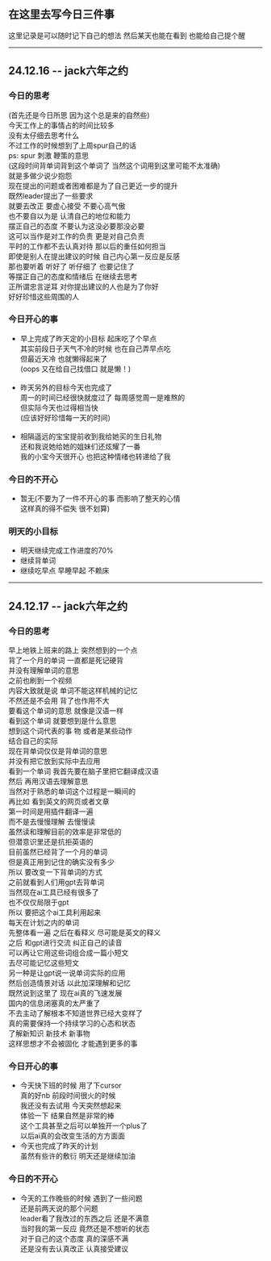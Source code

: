 ## 在这里去写今日三件事

这里记录是可以随时记下自己的想法 然后某天也能在看到 也能给自己提个醒

---  

## 24.12.16 -- jack六年之约

### 今日的思考

(首先还是今日所思 因为这个总是来的自然些)  
今天工作上的事情占的时间比较多  
没有太仔细去思考什么  
不过工作的时候想到了上周spur自己的话  
ps: spur 刺激 鞭策的意思  
(这段时间背单词背到这个单词了 当然这个词用到这里可能不太准确)  
就是多做少说少抱怨  
现在提出的问题或者困难都是为了自己更近一步的提升  
既然leader提出了一些要求  
就要去改正 要虚心接受 不要心高气傲  
也不要自以为是 认清自己的地位和能力  
摆正自己的态度 不要认为这没必要那没必要  
这可以当作是对工作的负责 更是对自己负责  
平时的工作都不去认真对待 那以后的重任如何担当  
即使是别人在提出建议的时候 自己内心第一反应是反感  
那也要听着 听好了 听仔细了 也要记住了  
等摆正自己的态度和情绪后 在继续去思考  
正所谓忠言逆耳 对你提出建议的人也是为了你好  
好好珍惜这些周围的人

### 今日开心的事

- 早上完成了昨天定的小目标 起床吃了个早点  
  其实前段日子天气不冷的时候 也在自己弄早点吃  
  但最近天冷 也就懒得起来了  
  (oops 又在给自己找借口 就是懒！)  
  <br/>
- 昨天另外的目标今天也完成了  
  周一的时间已经很快就度过了 每周感觉周一是难熬的  
  但实际今天也过得相当快  
  (应该好好珍惜每一天的时间)  
  <br/>
- 相隔遥远的宝宝提前收到我给她买的生日礼物  
  还和我说她给她的姐妹们还炫耀了一番  
  我的小宝今天很开心 也把这种情绪也转递给了我

### 今日的不开心

- 暂无(不要为了一件不开心的事 而影响了整天的心情  
  这样真的得不偿失 很不划算)

### 明天的小目标

- 明天继续完成工作进度的70%
- 继续背单词
- 继续吃早点 早睡早起 不赖床

---

## 24.12.17 -- jack六年之约

### 今日的思考

早上地铁上班来的路上 突然想到的一个点  
背了一个月的单词 一直都是死记硬背  
并没有理解单词的意思  
之前也刷到一个视频  
内容大致就是说 单词不能这样机械的记忆  
不然还是不会用 背了也作用不大  
要看这个单词的意思 就像是汉语一样  
看到这个单词 就要想到是什么意思  
想到这个词代表的事 物 或者是某些动作  
结合自己的实际  
现在背单词仅仅是背单词的意思  
并没有把它放到实际中去应用  
看到一个单词 我首先要在脑子里把它翻译成汉语  
然后 再用汉语去理解意思  
当然对于熟悉的单词这个过程是一瞬间的  
再比如 看到英文的网页或者文章  
第一时间是用插件翻译一遍  
而不是去慢慢理解 去慢慢读  
虽然读和理解目前的效率是非常低的  
但潜意识里还是抗拒英语的  
目前虽然已经背了一个月的单词  
但是真正用到记住的确实没有多少  
所以 要改变一下背单词的方式  
之前就看到人们用gpt去背单词  
当然现在ai工具已经有很多了  
也不仅仅局限于gpt  
所以 要把这个ai工具利用起来  
每天在计划之内的单词  
先整体看一遍 之后在看释义 尽可能是英文的释义  
之后 和gpt进行交流 纠正自己的读音  
可以再让它用这些词组合成一篇小短文  
去尽可能记忆这些短文  
另一种是让gpt说一说单词实际的应用  
然后创造情景对话 以此加深理解和记忆  
既然说到这里了 现在ai真的飞速发展  
国内的信息闭塞真的太严重了  
不去主动了解根本不知道世界已经大变样了  
真的需要保持一个持续学习的心态和状态  
了解新知识 新技术 新事物  
这样思想才不会被固化 才能遇到更多的事

### 今日开心的事

- 今天快下班的时候 用了下cursor  
  真的好nb 前段时间很火的时候  
  我还没有去试用 今天突然想起来  
  体验一下 结果自然是非常的棒  
  这个工具甚至之后可以单独开一个plus了  
  以后ai真的会改变生活的方方面面
- 今天也完成了昨天的计划  
  虽然有些许的敷衍 明天还是继续加油

### 今日的不开心

- 今天的工作晚些的时候 遇到了一些问题  
  还是前两天说的那个问题  
  leader看了我改过的东西之后 还是不满意  
  当时我的第一反应 竟然还是不想听的状态  
  对于自己的这个态度 真的深感不满  
  还是没有去认真改正 认真接受建议